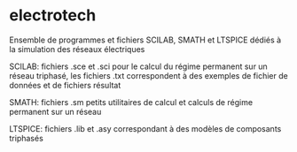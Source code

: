 # electrotech
Ensemble de programmes et fichiers SCILAB, SMATH et LTSPICE dédiés à la simulation des réseaux électriques

SCILAB: fichiers .sce et .sci pour le calcul du régime permanent sur un réseau triphasé, les fichiers .txt correspondent à des exemples de fichier de données et de fichiers résultat

SMATH: fichiers .sm petits utilitaires de calcul et calculs de régime permanent sur un réseau

LTSPICE: fichiers .lib et .asy correspondant à des modèles de composants triphasés 
